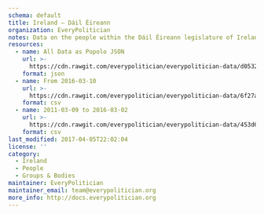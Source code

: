 ```yaml
---
schema: default
title: Ireland — Dáil Éireann
organization: EveryPolitician
notes: Data on the people within the Dáil Éireann legislature of Ireland.
resources:
  - name: All Data as Popolo JSON
    url: >-
      https://cdn.rawgit.com/everypolitician/everypolitician-data/d05327e95a16d608f0ec417ff031b8c0852808e9/data/Ireland/Dail/ep-popolo-v1.0.json
    format: json
  - name: From 2016-03-10
    url: >-
      https://cdn.rawgit.com/everypolitician/everypolitician-data/6f27a075e88e62c7d2fd160f95e76664fd36c9a0/data/Ireland/Dail/term-32.csv
    format: csv
  - name: 2011-03-09 to 2016-03-02
    url: >-
      https://cdn.rawgit.com/everypolitician/everypolitician-data/453d614bba6010a410ce74f1a48727325d315935/data/Ireland/Dail/term-31.csv
    format: csv
last_modified: 2017-04-05T22:02:04
license: ''
category:
  - Ireland
  - People
  - Groups & Bodies
maintainer: EveryPolitician
maintainer_email: team@everypolitician.org
more_info: http://docs.everypolitician.org
---
```

